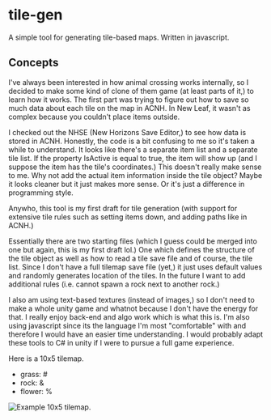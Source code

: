 # tile-gen
A simple tool for generating tile-based maps. Written in javascript.

## Concepts
I've always been interested in how animal crossing works internally, so I decided to make some kind of clone of them game (at least parts of it,) to learn how it works. The first part was trying to figure out how to save so much data about each tile on the map in ACNH. In New Leaf, it wasn't as complex because you couldn't place items outside.

I checked out the NHSE (New Horizons Save Editor,) to see how data is stored in ACNH. Honestly, the code is a bit confusing to me so it's taken a while to understand. It looks like there's a separate item list and a separate tile list. If the property IsActive is equal to true, the item will show up (and I suppose the item has the tile's coordinates.) This doesn't really make sense to me. Why not add the actual item information inside the tile object? Maybe it looks cleaner but it just makes more sense. Or it's just a difference in programming style.

Anywho, this tool is my first draft for tile generation (with support for extensive tile rules such as setting items down, and adding paths like in ACNH.)

Essentially there are two starting files (which I guess could be merged into one but again, this is my first draft lol.) One which defines the structure of the tile object as well as how to read a tile save file and of course, the tile list. Since I don't have a full tilemap save file (yet,) it just uses default values and randomly generates location of the tiles. In the future I want to add additional rules (i.e. cannot spawn a rock next to another rock.)

I also am using text-based textures (instead of images,) so I don't need to make a whole unity game and whatnot because I don't have the energy for that. I really enjoy back-end and algo work which is what this is. I'm also using javascript since its the language I'm most "comfortable" with and therefore I would have an easier time understanding. I would probably adapt these tools to C# in unity if I were to pursue a full game experience.

Here is a 10x5 tilemap.
- grass: #
- rock: &
- flower: %

![Example 10x5 tilemap.](https://cdn.discordapp.com/attachments/756511199927074816/756515500875579402/unknown.png)
